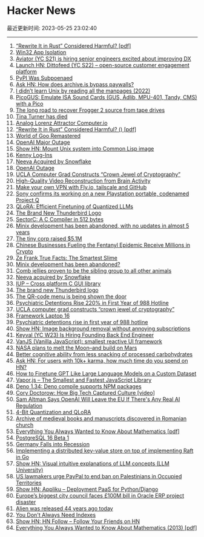 # Hacker News

最近更新时间: 2023-05-25 23:02:40

--- 
1. [“Rewrite It in Rust” Considered Harmful? [pdf]](https://goto.ucsd.edu/~rjhala/hotos-ffi.pdf) 
2. [Win32 App Isolation](https://github.com/microsoft/win32-app-isolation) 
3. [Aviator (YC S21) is hiring senior engineers excited about improving DX](https://www.ycombinator.com/companies/aviator/jobs) 
4. [Launch HN: Dittofeed (YC S22) – open-source customer engagement platform](https://news.ycombinator.com/item?id=36061344) 
5. [PyPI Was Subpoenaed](https://blog.pypi.org/posts/2023-05-24-pypi-was-subpoenaed/) 
6. [Ask HN: How does archive.is bypass paywalls?](https://news.ycombinator.com/item?id=36060891) 
7. [I didn’t learn Unix by reading all the manpages (2022)](https://www.owlfolio.org/research/i-didnt-learn-unix-by-reading-all-the-manpages/) 
8. [PicoGUS: Emulate ISA Sound Cards (GUS, Adlib, MPU-401, Tandy, CMS) with a Pico](https://github.com/polpo/picogus) 
9. [The long road to recover Frogger 2 source from tape drives](https://github.com/Kneesnap/onstream-data-recovery/blob/main/info/INTRO.MD) 
10. [Tina Turner has died](https://www.independent.co.uk/arts-entertainment/music/news/tina-turner-dies-illness-b2345195.html) 
11. [Analog Lorenz Attractor Computer.io](https://hackaday.io/project/191142-analog-lorenz-attractor-computer) 
12. [“Rewrite It in Rust” Considered Harmful? () [pdf]](https://goto.ucsd.edu/~rjhala/hotos-ffi.pdf) 
13. [World of Goo Remastered](https://play.google.com/store/apps/details?id=com.netflix.NGP.WorldofGooHD&hl=en_US) 
14. [OpenAI Major Outage](https://status.openai.com/incidents/jbt079x532bg) 
15. [Show HN: Mount Unix system into Common Lisp image](https://github.com/PuellaeMagicae/unix-in-lisp) 
16. [Kenny Log-Ins](https://www.kennylog-in.com) 
17. [Neeva Acquired by Snowflake](https://www.snowflake.com/blog/snowflake-acquires-neeva-to-accelerate-search-in-the-data-cloud-through-generative-ai/) 
18. [OpenAI Outage](https://status.openai.com/incidents/jbt079x532bg) 
19. [UCLA Computer Grad Constructs “Crown Jewel of Cryptography”](https://www.acm.org/media-center/2023/may/dissertation-award-2022) 
20. [High-Quality Video Reconstruction from Brain Activity](https://arxiv.org/abs/2305.11675) 
21. [Make your own VPN with Fly.io, tailscale and GitHub](https://github.com/patte/fly-tailscale-exit) 
22. [Sony confirms its working on a new Playstation portable, codenamed Project Q](https://overkill.wtf/sony-new-playstation-portable-q-lite/) 
23. [QLoRA: Efficient Finetuning of Quantized LLMs](https://arxiv.org/abs/2305.14314) 
24. [The Brand New Thunderbird Logo](https://blog.thunderbird.net/2023/05/introducing-the-brand-new-thunderbird-logo/) 
25. [SectorC: A C Compiler in 512 bytes](https://xorvoid.com/sectorc.html) 
26. [Minix development has been abandoned, with no updates in almost 5 years](https://git.minix3.org/index.cgi?p=minix.git;a=summary) 
27. [The tiny corp raised $5.1M](https://geohot.github.io//blog/jekyll/update/2023/05/24/the-tiny-corp-raised-5M.html) 
28. [Chinese Businesses Fueling the Fentanyl Epidemic Receive Millions in Crypto](https://www.elliptic.co/blog/chinese-businesses-fueling-the-fentanyl-epidemic-receive-millions-in-cryptocurrency-payments) 
29. [Ze Frank True Facts: The Smartest Slime](https://www.youtube.com/watch?v=k_GTIL7AECQ) 
30. [Minix development has been abandoned?](https://git.minix3.org/index.cgi?p=minix.git;a=summary) 
31. [Comb jellies proven to be the sibling group to all other animals](https://news.ucsc.edu/2023/05/animal-siblings.html) 
32. [Neeva acquired by Snowflake](https://www.snowflake.com/blog/snowflake-acquires-neeva-to-accelerate-search-in-the-data-cloud-through-generative-ai/) 
33. [IUP – Cross platform C GUI library](https://www.tecgraf.puc-rio.br/iup/) 
34. [The brand new Thunderbird logo](https://blog.thunderbird.net/2023/05/introducing-the-brand-new-thunderbird-logo/) 
35. [The QR-code menu is being shown the door](https://www.nytimes.com/2023/05/22/dining/restaurant-qr-code-menu.html) 
36. [Psychiatric Detentions Rise 220% in First Year of 988 Hotline](https://www.madinamerica.com/2023/05/psychiatric-detentions-rise-988/) 
37. [UCLA computer grad constructs “crown jewel of cryptography”](https://www.acm.org/media-center/2023/may/dissertation-award-2022) 
38. [Framework Laptop 16](https://frame.work/blog/introducing-the-framework-laptop-16) 
39. [Psychiatric detentions rise in first year of 988 hotline](https://www.madinamerica.com/2023/05/psychiatric-detentions-rise-988/) 
40. [Show HN: Image background removal without annoying subscriptions](https://pixian.ai/remove-image-backgrounds) 
41. [Keyval (YC W23) Is Hiring Founding Back End Engineer](https://www.ycombinator.com/companies/keyval/jobs/gc3sdVX-founding-backend-engineer) 
42. [VanJS (Vanilla JavaScript): smallest reactive UI framework](https://github.com/vanjs-org/van) 
43. [NASA plans to melt the Moon–and build on Mars](https://www.wired.com/story/how-nasa-plans-to-melt-the-moon-and-build-on-mars/) 
44. [Better cognitive ability from less snacking of processed carbohydrates](https://studyfinds.org/snacking-processed-foods-brain/) 
45. [Ask HN: For users with 10k+ karma, how much time do you spend on HN?](https://news.ycombinator.com/item?id=36068750) 
46. [How to Finetune GPT Like Large Language Models on a Custom Dataset](https://lightning.ai/pages/blog/how-to-finetune-gpt-like-large-language-models-on-a-custom-dataset/) 
47. [Vapor.js – The Smallest and Fastest JavaScript Library](https://github.com/madrobby/vapor.js) 
48. [Deno 1.34: Deno compile supports NPM packages](https://deno.com/blog/v1.34) 
49. [Cory Doctorow: How Big Tech Captured Culture [video]](https://www.youtube.com/watch?v=kiIovIKzBlc) 
50. [Sam Altman Says OpenAI Will Leave the EU If There&#x27;s Any Real AI Regulation](https://gizmodo.com/sam-altman-openai-gpt-chatbot-chatgpt-gpt4-1850471865) 
51. [4-Bit Quantization and QLoRA](https://huggingface.co/blog/4bit-transformers-bitsandbytes) 
52. [Archive of medieval books and manuscripts discovered in Romanian church](https://www.medievalists.net/2022/09/medieval-books-manuscripts-discovered-romania/) 
53. [Everything You Always Wanted to Know About Mathematics [pdf]](https://www.math.cmu.edu/~jmackey/151_128/bws_book.pdf) 
54. [PostgreSQL 16 Beta 1](https://www.postgresql.org/about/news/postgresql-16-beta-1-released-2643/) 
55. [Germany Falls into Recession](https://www.cnn.com/2023/05/25/economy/germany-recession-q1-2023/index.html) 
56. [Implementing a distributed key-value store on top of implementing Raft in Go](https://notes.eatonphil.com/2023-05-25-raft.html) 
57. [Show HN: Visual intuitive explanations of LLM concepts (LLM University)](https://news.ycombinator.com/item?id=36070090) 
58. [US lawmakers urge PayPal to end ban on Palestinians in Occupied Territories](https://www.arabnews.com/node/2310186/business-economy) 
59. [Show HN: Appliku – Deployment PaaS for Python&#x2f;Django](https://appliku.com/) 
60. [Europe’s biggest city council faces £100M bill in Oracle ERP project disaster](https://www.theregister.com/2023/05/25/europes_biggest_council_faces_100m_erp_bill/) 
61. [Alien was released 44 years ago today](https://twitter.com/ATRightMovies/status/1661664750273527810) 
62. [You Don&#x27;t Always Need Indexes](https://www.jefftk.com/p/you-dont-always-need-indexes) 
63. [Show HN: HN Follow – Follow Your Friends on HN](https://www.val.town/v/rodrigotello.hnFollow) 
64. [Everything You Always Wanted to Know About Mathematics (2013) [pdf]](https://www.math.cmu.edu/~jmackey/151_128/bws_book.pdf) 
